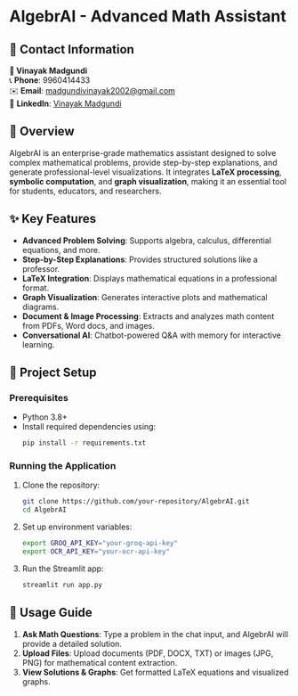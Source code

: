 # AlgebrAI - Advanced Math Assistant


## 📩 Contact Information
**👤 Vinayak Madgundi**  
📞 **Phone**: 9960414433  
✉️ **Email**: [madgundivinayak2002@gmail.com](mailto:madgundivinayak2002@gmail.com)  
🔗 **LinkedIn**: [Vinayak Madgundi](https://www.linkedin.com/in/vinayak-madgundi-794641235/)  

## 📌 Overview
AlgebrAI is an enterprise-grade mathematics assistant designed to solve complex mathematical problems, provide step-by-step explanations, and generate professional-level visualizations. It integrates **LaTeX processing**, **symbolic computation**, and **graph visualization**, making it an essential tool for students, educators, and researchers.

## ✨ Key Features
- **Advanced Problem Solving**: Supports algebra, calculus, differential equations, and more.
- **Step-by-Step Explanations**: Provides structured solutions like a professor.
- **LaTeX Integration**: Displays mathematical equations in a professional format.
- **Graph Visualization**: Generates interactive plots and mathematical diagrams.
- **Document & Image Processing**: Extracts and analyzes math content from PDFs, Word docs, and images.
- **Conversational AI**: Chatbot-powered Q&A with memory for interactive learning.

## 🚀 Project Setup
### **Prerequisites**
- Python 3.8+
- Install required dependencies using:
  ```sh
  pip install -r requirements.txt
  ```

### **Running the Application**
1. Clone the repository:
   ```sh
   git clone https://github.com/your-repository/AlgebrAI.git
   cd AlgebrAI
   ```
2. Set up environment variables:
   ```sh
   export GROQ_API_KEY="your-groq-api-key"
   export OCR_API_KEY="your-ocr-api-key"
   ```
3. Run the Streamlit app:
   ```sh
   streamlit run app.py
   ```

## 📝 Usage Guide
1. **Ask Math Questions**: Type a problem in the chat input, and AlgebrAI will provide a detailed solution.
2. **Upload Files**: Upload documents (PDF, DOCX, TXT) or images (JPG, PNG) for mathematical content extraction.
3. **View Solutions & Graphs**: Get formatted LaTeX equations and visualized graphs.



